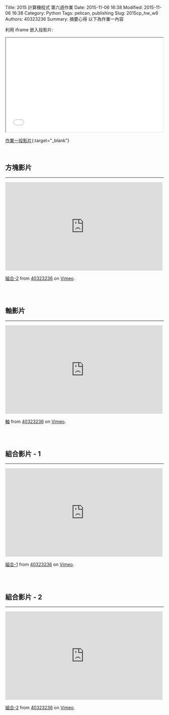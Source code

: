 Title: 2015 計算機程式 第六週作業
Date: 2015-11-06 16:38
Modified: 2015-11-06 16:38
Category: Python
Tags: pelican, publishing
Slug: 2015cp_hw_w6
Authors: 40323236
Summary: 摘要心得
以下為作業一內容

利用 iframe 嵌入投影片:

<iframe src="simplest4.html" width="500" height="300"></iframe>

[作業一投影片](simplest4.html){:target="_blank"}

<br>
<h2>方塊影片</h2>
<hr>
<iframe src="https://player.vimeo.com/video/144849249" width="500" height="281" frameborder="0" webkitallowfullscreen mozallowfullscreen allowfullscreen></iframe> <p><a href="https://vimeo.com/144849249">組合-2</a> from <a href="https://vimeo.com/user45556148">40323236</a> on <a href="https://vimeo.com">Vimeo</a>.</p>
<br>
<br>
<h2>軸影片</h2>
<hr>
<iframe src="https://player.vimeo.com/video/144849252" width="500" height="281" frameborder="0" webkitallowfullscreen mozallowfullscreen allowfullscreen></iframe> <p><a href="https://vimeo.com/144849252">軸</a> from <a href="https://vimeo.com/user45556148">40323236</a> on <a href="https://vimeo.com">Vimeo</a>.</p>
<br>
<br>
<h2>組合影片 - 1</h2>
<hr>
<iframe src="https://player.vimeo.com/video/144854650" width="500" height="281" frameborder="0" webkitallowfullscreen mozallowfullscreen allowfullscreen></iframe> <p><a href="https://vimeo.com/144854650">組合-1</a> from <a href="https://vimeo.com/user45556148">40323236</a> on <a href="https://vimeo.com">Vimeo</a>.</p>
<br>
<br>
<h2>組合影片 - 2</h2>
<hr>
<iframe src="https://player.vimeo.com/video/144849249" width="500" height="281" frameborder="0" webkitallowfullscreen mozallowfullscreen allowfullscreen></iframe> <p><a href="https://vimeo.com/144849249">組合-2</a> from <a href="https://vimeo.com/user45556148">40323236</a> on <a href="https://vimeo.com">Vimeo</a>.</p>
<br>